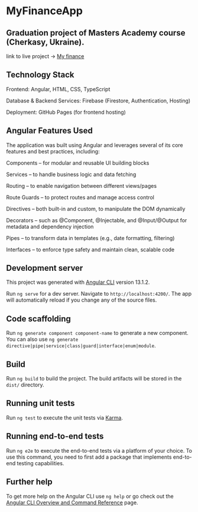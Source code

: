 # MyFinanceApp

## Graduation project of Masters Academy course (Cherkasy, Ukraine).

link to live project -> [My finance](https://dmitriykondaurov.github.io/MA-project/my-finance-app/dist/my-finance-app/)

## Technology Stack

Frontend: Angular, HTML, CSS, TypeScript

Database & Backend Services: Firebase (Firestore, Authentication, Hosting)

Deployment: GitHub Pages (for frontend hosting)

## Angular Features Used
The application was built using Angular and leverages several of its core features and best practices, including:

Components – for modular and reusable UI building blocks

Services – to handle business logic and data fetching

Routing – to enable navigation between different views/pages

Route Guards – to protect routes and manage access control

Directives – both built-in and custom, to manipulate the DOM dynamically

Decorators – such as @Component, @Injectable, and @Input/@Output for metadata and dependency injection

Pipes – to transform data in templates (e.g., date formatting, filtering)

Interfaces – to enforce type safety and maintain clean, scalable code

## Development server

This project was generated with [Angular CLI](https://github.com/angular/angular-cli) version 13.1.2.

Run `ng serve` for a dev server. Navigate to `http://localhost:4200/`. The app will automatically reload if you change any of the source files.

## Code scaffolding

Run `ng generate component component-name` to generate a new component. You can also use `ng generate directive|pipe|service|class|guard|interface|enum|module`.

## Build

Run `ng build` to build the project. The build artifacts will be stored in the `dist/` directory.

## Running unit tests

Run `ng test` to execute the unit tests via [Karma](https://karma-runner.github.io).

## Running end-to-end tests

Run `ng e2e` to execute the end-to-end tests via a platform of your choice. To use this command, you need to first add a package that implements end-to-end testing capabilities.

## Further help

To get more help on the Angular CLI use `ng help` or go check out the [Angular CLI Overview and Command Reference](https://angular.io/cli) page.
